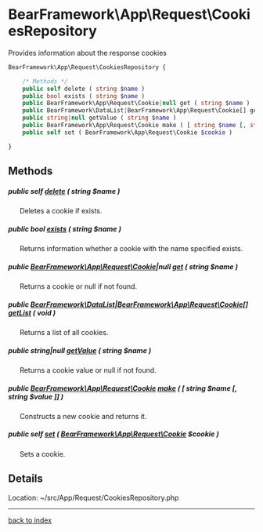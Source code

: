 # BearFramework\App\Request\CookiesRepository

Provides information about the response cookies

```php
BearFramework\App\Request\CookiesRepository {

	/* Methods */
	public self delete ( string $name )
	public bool exists ( string $name )
	public BearFramework\App\Request\Cookie|null get ( string $name )
	public BearFramework\DataList|BearFramework\App\Request\Cookie[] getList ( void )
	public string|null getValue ( string $name )
	public BearFramework\App\Request\Cookie make ( [ string $name [, string $value ]] )
	public self set ( BearFramework\App\Request\Cookie $cookie )

}
```

## Methods

##### public self [delete](bearframework.app.request.cookiesrepository.delete.method.md) ( string $name )

&nbsp;&nbsp;&nbsp;&nbsp;&nbsp;&nbsp;Deletes a cookie if exists.

##### public bool [exists](bearframework.app.request.cookiesrepository.exists.method.md) ( string $name )

&nbsp;&nbsp;&nbsp;&nbsp;&nbsp;&nbsp;Returns information whether a cookie with the name specified exists.

##### public [BearFramework\App\Request\Cookie](bearframework.app.request.cookie.class.md)|null [get](bearframework.app.request.cookiesrepository.get.method.md) ( string $name )

&nbsp;&nbsp;&nbsp;&nbsp;&nbsp;&nbsp;Returns a cookie or null if not found.

##### public [BearFramework\DataList](bearframework.datalist.class.md)|[BearFramework\App\Request\Cookie[]](bearframework.app.request.cookie.class.md) [getList](bearframework.app.request.cookiesrepository.getlist.method.md) ( void )

&nbsp;&nbsp;&nbsp;&nbsp;&nbsp;&nbsp;Returns a list of all cookies.

##### public string|null [getValue](bearframework.app.request.cookiesrepository.getvalue.method.md) ( string $name )

&nbsp;&nbsp;&nbsp;&nbsp;&nbsp;&nbsp;Returns a cookie value or null if not found.

##### public [BearFramework\App\Request\Cookie](bearframework.app.request.cookie.class.md) [make](bearframework.app.request.cookiesrepository.make.method.md) ( [ string $name [, string $value ]] )

&nbsp;&nbsp;&nbsp;&nbsp;&nbsp;&nbsp;Constructs a new cookie and returns it.

##### public self [set](bearframework.app.request.cookiesrepository.set.method.md) ( [BearFramework\App\Request\Cookie](bearframework.app.request.cookie.class.md) $cookie )

&nbsp;&nbsp;&nbsp;&nbsp;&nbsp;&nbsp;Sets a cookie.

## Details

Location: ~/src/App/Request/CookiesRepository.php

---

[back to index](index.md)

